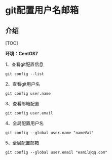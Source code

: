 # git配置用户名邮箱

## 介绍

[TOC]

**环境：CentOS7**

1、查看git配置信息

```shell
git config --list
```

2、查看git用户名

```shell
git config user.name
```

3、查看邮箱配置

```shell
git config user.email
```

4、全局配置用户名

```shell
git config --global user.name "nameVal"
```

5、全局配置邮箱

```shell
git config --global user.email "eamil@qq.com"
```



